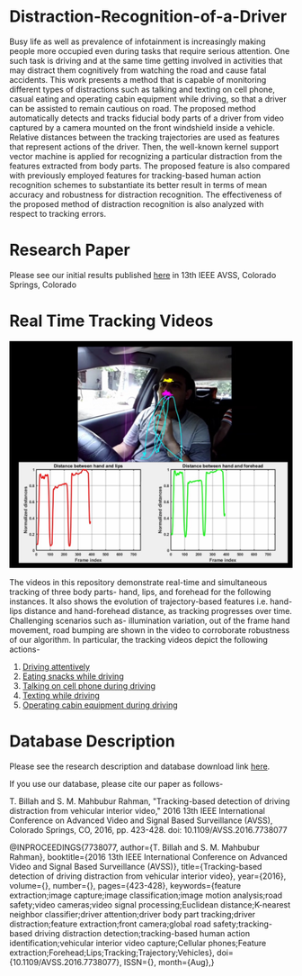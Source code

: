 # Distraction-Recognition-of-a-Driver

Busy life as well as prevalence of infotainment is increasingly making people more occupied even during tasks that require serious attention. One such task is driving and at the same time getting involved in activities that may distract them cognitively from watching the road and cause fatal accidents. This work presents a method that is capable of monitoring different types of distractions such as talking and texting on cell phone, casual eating and operating cabin equipment while driving, so that a driver can be assisted to remain cautious on road. The proposed method automatically detects and tracks fiducial body parts of a driver from video captured by a camera mounted on the front windshield inside a vehicle. Relative distances between the tracking trajectories are used as features that represent
actions of the driver. Then, the well-known kernel support vector machine is applied for recognizing a particular distraction from the features extracted from body parts. The proposed feature is also compared with previously employed features for tracking-based human action recognition schemes to substantiate its better result in terms of mean accuracy and robustness for distraction recognition. The effectiveness of the proposed method of distraction recognition is also analyzed with respect to tracking errors.

# Research Paper

Please see our initial results published [here](http://ieeexplore.ieee.org/document/7738077/) in 13th IEEE AVSS, Colorado Springs, Colorado

# Real Time Tracking Videos

<p align="center">
  <img src="https://github.com/tashrifbillah/Distraction-Recognition-of-a-Driver/blob/master/Tracking_Figure.png">
</p>

The videos in this repository demonstrate real-time and simultaneous tracking of three body parts- hand, lips, and forehead for the following instances. It also shows the evolution of trajectory-based features i.e. hand-lips distance and hand-forehead distance, as tracking progresses over time. Challenging scenarios such as- illumination variation, out of the frame hand movement, road bumping are shown in the video to corroborate robustness of our algorithm. In particular, the tracking videos depict the following actions-

1. [Driving attentively](https://github.com/tashrifbillah/Distraction-Recognition-of-a-Driver/blob/master/Attentive_high_res.mp4)
2. [Eating snacks while driving](https://github.com/tashrifbillah/Distraction-Recognition-of-a-Driver/blob/master/Eating_high_res.mp4)
3. [Talking on cell phone during driving](https://github.com/tashrifbillah/Distraction-Recognition-of-a-Driver/blob/master/Cell_phone_high_res.mp4)
4. [Texting while driving](https://github.com/tashrifbillah/Distraction-Recognition-of-a-Driver/blob/master/Texting_high_res.mp4)
5. [Operating cabin equipment during driving](https://github.com/tashrifbillah/Distraction-Recognition-of-a-Driver/blob/master/Inattentive_high_res.mp4)


# Database Description

Please see the research description and database download link [here](http://teacher.buet.ac.bd/mahbubur/resources/ebdd_database.htm).

If you use our database, please cite our paper as follows-

T. Billah and S. M. Mahbubur Rahman, "Tracking-based detection of driving distraction from vehicular interior video," 2016 13th IEEE International Conference on Advanced Video and Signal Based Surveillance (AVSS), Colorado Springs, CO, 2016, pp. 423-428.
doi: 10.1109/AVSS.2016.7738077

@INPROCEEDINGS{7738077, 
author={T. Billah and S. M. Mahbubur Rahman}, 
booktitle={2016 13th IEEE International Conference on Advanced Video and Signal Based Surveillance (AVSS)}, 
title={Tracking-based detection of driving distraction from vehicular interior video}, 
year={2016}, 
volume={}, 
number={}, 
pages={423-428}, 
keywords={feature extraction;image capture;image classification;image motion analysis;road safety;video cameras;video signal processing;Euclidean distance;K-nearest neighbor classifier;driver attention;driver body part tracking;driver distraction;feature extraction;front camera;global road safety;tracking-based driving distraction detection;tracking-based human action identification;vehicular interior video capture;Cellular phones;Feature extraction;Forehead;Lips;Tracking;Trajectory;Vehicles}, 
doi={10.1109/AVSS.2016.7738077}, 
ISSN={}, 
month={Aug},}
